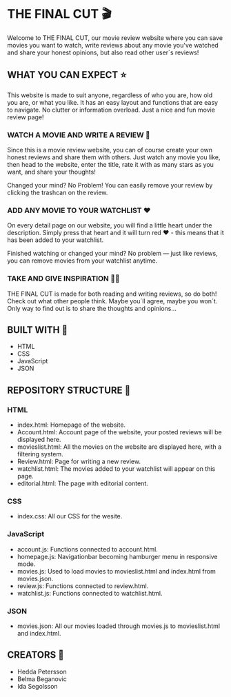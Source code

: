 # THE FINAL CUT 🎬

Welcome to THE FINAL CUT, our movie review website where you can save movies you want to watch, write reviews about any movie you've watched and share your honest opinions, but also read other user´s reviews!

## WHAT YOU CAN EXPECT ⭐️

This website is made to suit anyone, regardless of who you are, how old you are, or what you like. It has an easy layout and functions that are easy to navigate. No clutter or information overload. Just a nice and fun movie review page!

### WATCH A MOVIE AND WRITE A REVIEW 👀

Since this is a movie review website, you can of course create your own honest reviews and share them with others. Just watch any movie you like, then head to the website, enter the title, rate it with as many stars as you want, and share your thoughts!

Changed your mind?
No Problem!
You can easily remove your review by clicking the trashcan on the review.

### ADD ANY MOVIE TO YOUR WATCHLIST ❤️

On every detail page on our website, you will find a little heart under the description. Simply press that heart and it will turn red ❤️ - this means that it has been added to your watchlist.

Finished watching or changed your mind? No problem — just like reviews, you can remove movies from your watchlist anytime.

### TAKE AND GIVE INSPIRATION 🤝🏽

THE FINAL CUT is made for both reading and writing reviews, so do both! Check out what other people think. Maybe you´ll agree, maybe you won´t. Only way to find out is to share the thoughts and opinions...

## BUILT WITH 🧱

- HTML
- CSS
- JavaScript
- JSON

## REPOSITORY STRUCTURE 🦿

### HTML

- index.html:
  Homepage of the website.
- Account.html:
  Account page of the website, your posted reviews will be displayed here.
- movieslist.html:
  All the movies on the website are displayed here, with a filtering system.
- Review.html:
  Page for writing a new review.
- watchlist.html:
  The movies added to your watchlist will appear on this page.
- editorial.html:
  The page with editorial content.

### CSS

- index.css:
  All our CSS for the wesite.

### JavaScript

- account.js:
  Functions connected to account.html.
- homepage.js:
  Navigationbar becoming hamburger menu in responsive mode.
- movies.js:
  Used to load movies to movieslist.html and index.html from movies.json.
- review.js:
  Functions connected to review.html.
- watchlist.js:
  Functions connected to watchlist.html.

### JSON

- movies.json:
  All our movies loaded through movies.js to movieslist.html and index.html.

## CREATORS 🧠

- Hedda Petersson
- Belma Beganovic
- Ida Segolsson
